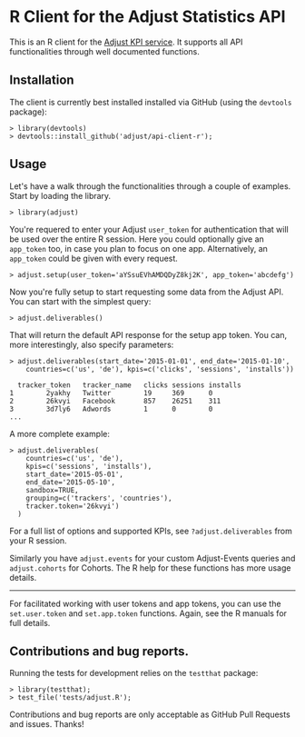 # R Client for the Adjust Statistics API

This is an R client for the [Adjust KPI service](https://docs.adjust.com/en/kpi-service/). It supports all API
functionalities through well documented functions.

## Installation

The client is currently best installed installed via GitHub (using the `devtools` package):

    > library(devtools)
    > devtools::install_github('adjust/api-client-r');

## Usage

Let's have a walk through the functionalities through a couple of examples. Start by loading the library.

    > library(adjust)

You're requered to enter your Adjust `user_token` for authentication that will be used over the entire R session. Here
you could optionally give an `app_token` too, in case you plan to focus on one app. Alternatively, an `app_token` could
be given with every request.

    > adjust.setup(user_token='aYSsuEVhAMDQDyZ8kj2K', app_token='abcdefg')

Now you're fully setup to start requesting some data from the Adjust API. You can start with the simplest query:

    > adjust.deliverables()

That will return the default API response for the setup app token. You can, more interestingly, also specify parameters:

    > adjust.deliverables(start_date='2015-01-01', end_date='2015-01-10',
        countries=c('us', 'de'), kpis=c('clicks', 'sessions', 'installs'))

      tracker_token   tracker_name   clicks sessions installs
    1        2yakhy   Twitter        19     369      0
    2        26kvyi   Facebook       857    26251    311
    3        3d7ly6   Adwords        1      0        0
    ...

A more complete example:

    > adjust.deliverables(
        countries=c('us', 'de'),
        kpis=c('sessions', 'installs'),
        start_date='2015-05-01',
        end_date='2015-05-10',
        sandbox=TRUE,
        grouping=c('trackers', 'countries'),
        tracker.token='26kvyi')
      )

For a full list of options and supported KPIs, see `?adjust.deliverables` from your R session.

Similarly you have `adjust.events` for your custom Adjust-Events queries and `adjust.cohorts` for Cohorts. The R help
for these functions has more usage details.

---

For facilitated working with user tokens and app tokens, you can use the `set.user.token` and `set.app.token` functions.
Again, see the R manuals for full details.

## Contributions and bug reports.

Running the tests for development relies on the `testthat` package:

    > library(testthat);
    > test_file('tests/adjust.R');

Contributions and bug reports are only acceptable as GitHub Pull Requests and issues. Thanks!
